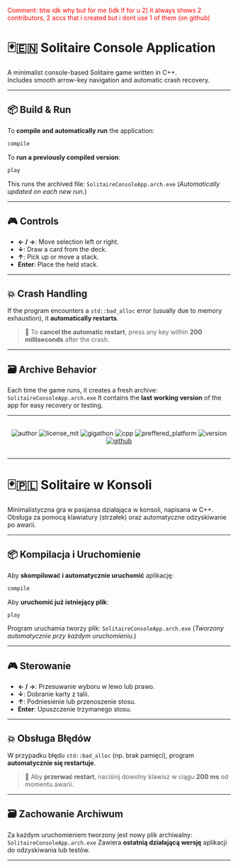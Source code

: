 <html>
    <p style="color:red">Comment: btw idk why but for me (idk if for u 2) it always shows 2 contributors, 2 accs that i created but i dont use 1 of them (on github)</p>
</html>


# 🃏🇪🇳 Solitaire Console Application

A minimalist console-based Solitaire game written in C++.  
Includes smooth arrow-key navigation and automatic crash recovery.

---

## 📦 Build & Run

To **compile and automatically run** the application:

```bash
compile
```

To **run a previously compiled version**:

```bash
play
```

This runs the archived file:
`SolitaireConsoleApp.arch.exe`
(*Automatically updated on each new run.*)

---

## 🎮 Controls

* **← / →**: Move selection left or right.
* **↓**: Draw a card from the deck.
* **↑**: Pick up or move a stack.
* **Enter**: Place the held stack.

---

## 💥 Crash Handling

If the program encounters a `std::bad_alloc` error (usually due to memory exhaustion), it **automatically restarts**.

> 🛑 To **cancel the automatic restart**, press any key within **200 milliseconds** after the crash.

---

## 🗃 Archive Behavior

Each time the game runs, it creates a fresh archive:
`SolitaireConsoleApp.arch.exe`
It contains the **last working version** of the app for easy recovery or testing.

---

<html>
    </br>
    <div align="center">
        <img alt="author" src="https://img.shields.io/badge/Author-Leo-purple" />
        <img alt="license_mit" src="https://img.shields.io/badge/License-MIT-null" />
        <img alt="gigathon" src="https://img.shields.io/badge/Made_for-Gigathon-red" />
        <img alt="cpp" src="https://img.shields.io/badge/In-C%2B%2B-yellow" />
        <img alt="preffered_platform" src="https://img.shields.io/badge/Preferred_Platform-Windows-0078c2" />
        <img alt="version" src="https://img.shields.io/badge/Version-2.0.0-006e35" />
        <a href="https://github.com/LenoYT/console-solitaire"><img alt="github" src="https://img.shields.io/badge/Github-black" /></a>
    </div>
    </br>
</html>

---

# 🃏🇵🇱 Solitaire w Konsoli

Minimalistyczna gra w pasjansa działająca w konsoli, napisana w C++.
Obsługa za pomocą klawiatury (strzałek) oraz automatyczne odzyskiwanie po awarii.

---

## 📦 Kompilacja i Uruchomienie

Aby **skompilować i automatycznie uruchomić** aplikację:

```bash
compile
```

Aby **uruchomić już istniejący plik**:

```bash
play
```

Program uruchamia tworzy plik:
`SolitaireConsoleApp.arch.exe`
(*Tworzony automatycznie przy każdym uruchomieniu.*)

---

## 🎮 Sterowanie

* **← / →**: Przesuwanie wyboru w lewo lub prawo.
* **↓**: Dobranie karty z talii.
* **↑**: Podniesienie lub przenoszenie stosu.
* **Enter**: Upuszczenie trzymanego stosu.

---

## 💥 Obsługa Błędów

W przypadku błędu `std::bad_alloc` (np. brak pamięci), program **automatycznie się restartuje**.

> 🛑 Aby **przerwać restart**, naciśnij dowolny klawisz w ciągu **200 ms** od momentu awarii.

---

## 🗃 Zachowanie Archiwum

Za każdym uruchomieniem tworzony jest nowy plik archiwalny:
`SolitaireConsoleApp.arch.exe`
Zawiera **ostatnią działającą wersję** aplikacji do odzyskiwania lub testów.

---
